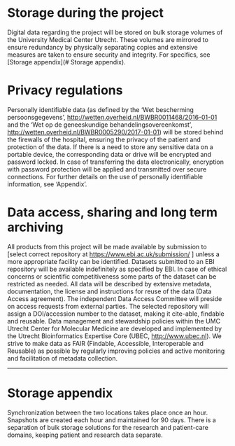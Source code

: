 # Storage during the project
Digital data regarding the project will be stored on bulk storage volumes of the University Medical Center Utrecht. These volumes are mirrored to ensure redundancy by physically separating copies and extensive measures are taken to ensure security and integrity. For specifics, see [Storage appendix](# Storage appendix).

# Privacy regulations
Personally identifiable data (as defined by the ‘Wet bescherming persoonsgegevens’, http://wetten.overheid.nl/BWBR0011468/2016-01-01 and the ‘Wet op de geneeskundige behandelingsovereenkomst’, http://wetten.overheid.nl/BWBR0005290/2017-01-01) will be stored behind the firewalls of the hospital, ensuring the privacy of the patient and protection of the data. If there is a need to store any sensitive data on a portable device, the corresponding data or drive will be encrypted and password locked. In case of transferring the data electronically, encryption with password protection will be applied and transmitted over secure connections. For further details on the use of personally identifiable information, see ‘Appendix’.

# Data access, sharing and long term archiving
All products from this project will be made available by submission to [select correct repository at https://www.ebi.ac.uk/submission/ ] unless a more appropriate facility can be identified. Datasets submitted to an EBI repository will be available indefinitely as specified by EBI. In case of ethical concerns or scientific competitiveness some parts of the dataset can be restricted as needed. All data will be described by extensive metadata, documentation, the license and instructions for reuse of the data (Data Access agreement). The independent Data Access Committee will preside on access requests from external parties. The selected repository will assign a DOI/accession number to the dataset, making it cite-able, findable and reusable. Data management and stewardship policies within the UMC Utrecht Center for Molecular Medicine are developed and implemented by the Utrecht Bioinformatics Expertise Core (UBEC, http://www.ubec.nl). We strive to make data as FAIR (Findable, Accessible, Interoperable and Reusable) as possible by regularly improving policies and active monitoring and facilitation of metadata collection.

------

# Storage appendix
Synchronization between the two locations takes place once an hour. Snapshots are created each hour and maintained for 90 days. There is a separation of bulk storage solutions for the research and patient-care domains, keeping patient and research data separate.
